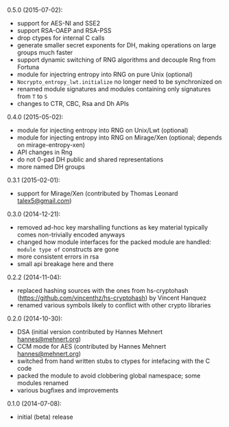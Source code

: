 0.5.0 (2015-07-02):
* support for AES-NI and SSE2
* support RSA-OAEP and RSA-PSS
* drop ctypes for internal C calls
* generate smaller secret exponents for DH, making operations on large groups much faster
* support dynamic switching of RNG algorithms and decouple Rng from Fortuna
* module for injectring entropy into RNG on pure Unix (optional)
* `Nocrypto_entropy_lwt.initialize` no longer need to be synchronized on
* renamed module signatures and modules containing only signatures from `T` to `S`
* changes to CTR, CBC, Rsa and Dh APIs

0.4.0 (2015-05-02):
* module for injecting entropy into RNG on Unix/Lwt (optional)
* module for injecting entropy into RNG on Mirage/Xen (optional; depends on mirage-entropy-xen)
* API changes in Rng
* do not 0-pad DH public and shared representations
* more named DH groups

0.3.1 (2015-02-01):
* support for Mirage/Xen (contributed by Thomas Leonard <talex5@gmail.com>)

0.3.0 (2014-12-21):
* removed ad-hoc key marshalling functions as key material typically comes
  non-trivially encoded anyways
* changed how module interfaces for the packed module are handled:
  `module type of` constructs are gone
* more consistent errors in rsa
* small api breakage here and there

0.2.2 (2014-11-04):
* replaced hashing sources with the ones from hs-cryptohash
  (https://github.com/vincenthz/hs-cryptohash) by Vincent Hanquez
* renamed various symbols likely to conflict with other crypto libraries

0.2.0 (2014-10-30):
* DSA (initial version contributed by Hannes Mehnert <hannes@mehnert.org>)
* CCM mode for AES (contributed by Hannes Mehnert <hannes@mehnert.org>)
* switched from hand written stubs to ctypes for intefacing with the C code
* packed the module to avoid clobbering global namespace; some modules renamed
* various bugfixes and improvements

0.1.0 (2014-07-08):
* initial (beta) release
